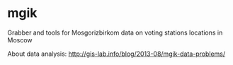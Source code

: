 mgik
====

Grabber and tools for Mosgorizbirkom data on voting stations locations in Moscow

About data analysis: http://gis-lab.info/blog/2013-08/mgik-data-problems/
